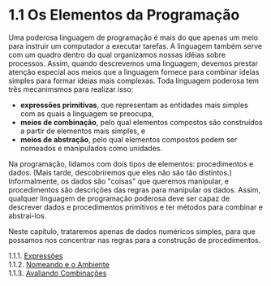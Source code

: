 # 1.1 Os Elementos da Programação

Uma poderosa linguagem de programação é mais do que apenas um meio para instruir um computador a executar tarefas. A linguagem também serve com um quadro dentro do qual organizamos nossas idéias sobre processos. Assim, quando descrevemos uma linguagem, devemos prestar atenção especial aos meios que a linguagem fornece para combinar ideias simples para formar ideias mais complexas. Toda linguagem poderosa tem três mecanimsmos para realizar isso:

- **expressões primitivas**, que representam as entidades mais simples com as quais a linguagem se
preocupa,
- **meios de combinação**, pelo qual elementos compostos são construídos a partir de elementos
mais simples, e
- **meios de abstração**, pelo qual elementos compostos podem ser nomeados e manipulados como unidades.

Na programação, lidamos com dois tipos de elementos: procedimentos e dados. (Mais tarde, descobriremos que eles não são tão distintos.) Informalmente, os dados são "coisas" que queremos manipular, e procedimentos são descrições das regras para manipular os dados. Assim, qualquer linguagem de programação poderosa deve ser capaz de descrever dados e procedimentos primitivos e ter métodos para combinar e abstrai-los.

Neste capítulo, trataremos apenas de dados numéricos simples, para que possamos nos concentrar nas regras para a construção de procedimentos.

1.1.1. [Expressões](./1.1.1-expressoes.md)  
1.1.2. [Nomeando e o Ambiente](./1.1.2-nomeando-e-o-ambiente.md)  
1.1.3. [Avaliando Combinações](./1.1.3-avaliando-combinacoes.md)  
